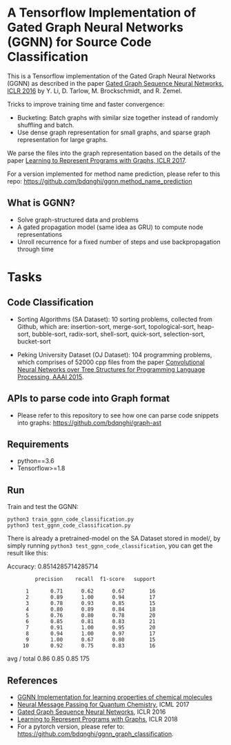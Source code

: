 # A Tensorflow Implementation of Gated Graph Neural Networks (GGNN) for Source Code Classification

This is a Tensorflow implementation of the Gated Graph Neural Networks (GGNN) as described in the paper [Gated Graph Sequence Neural Networks, ICLR 2016](https://arxiv.org/abs/1511.05493) by Y. Li, D. Tarlow, M. Brockschmidt, and R. Zemel.

Tricks to improve training time and faster convergence:
- Bucketing: Batch graphs with similar size together instead of randomly shuffling and batch.
- Use dense graph representation for small graphs, and sparse graph representation for large graphs.

We parse the files into the graph representation based on the details of the paper [Learning to Represent Programs with Graphs, ICLR 2017](https://arxiv.org/abs/1711.00740).

For a version implemented for method name prediction, please refer to this repo: https://github.com/bdqnghi/ggnn.method_name_prediction

## What is GGNN?
- Solve graph-structured data and problems
- A gated propagation model (same idea as GRU) to compute node representations
- Unroll recurrence for a fixed number of steps and use backpropagation through time

# Tasks

## Code Classification
- Sorting Algorithms (SA Dataset): 10 sorting problems, collected from Github, which are: insertion-sort, merge-sort, topological-sort, heap-sort, bubble-sort, radix-sort, shell-sort, quick-sort, selection-sort, bucket-sort

- Peking University Dataset (OJ Dataset): 104 programming problems, which comprises of 52000 cpp files from the paper [Convolutional Neural Networks over Tree Structures for Programming Language Processing, AAAI 2015](https://arxiv.org/abs/1409.5718).

## APIs to parse code into Graph format
- Please refer to this repository to see how one can parse code snippets into graphs: https://github.com/bdqnghi/graph-ast


## Requirements
- python==3.6
- Tensorflow>=1.8

## Run 
Train and test the GGNN:
```
python3 train_ggnn_code_classification.py
python3 test_ggnn_code_classification.py
```

There is already a pretrained-model on the SA Dataset stored in model/, by simply running ```python3 test_ggnn_code_classification```, you can get the result like this: 

Accuracy: 0.8514285714285714

             precision    recall  f1-score   support

          1       0.71      0.62      0.67        16
          2       0.89      1.00      0.94        17
          3       0.78      0.93      0.85        15
          4       0.80      0.89      0.84        18
          5       0.76      0.80      0.78        20
          6       0.85      0.81      0.83        21
          7       0.91      1.00      0.95        20
          8       0.94      1.00      0.97        17
          9       1.00      0.67      0.80        15
         10       0.92      0.75      0.83        16

avg / total       0.86      0.85      0.85       175


## References
- [GGNN Implementation for learning properties of chemical molecules](https://github.com/Microsoft/gated-graph-neural-network-samples)
- [Neural Message Passing for Quantum Chemistry](https://arxiv.org/pdf/1704.01212.pdf), ICML 2017
- [Gated Graph Sequence Neural Networks](https://arxiv.org/abs/1511.05493), ICLR 2016
- [Learning to Represent Programs with Graphs](https://arxiv.org/abs/1711.00740), ICLR 2018
- For a pytorch version, please refer to: https://github.com/bdqnghi/ggnn_graph_classification.
